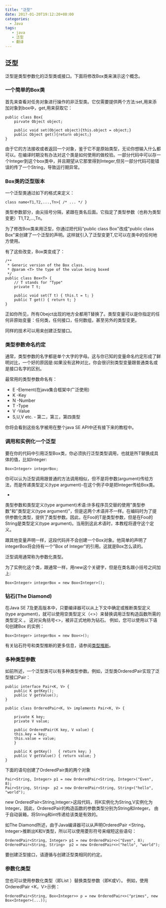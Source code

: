 ```yaml
---
title: "泛型"
date: 2017-01-20T19:12:20+08:00
categories:
  - Java
tags:
   - java
   - 泛型
   - 翻译
---
```

## 泛型

泛型是类型参数化的泛型类或接口。下面将修改Box类来演示这个概念。
<!--more-->
### 一个简单的Box类

首先来查看对任务对象进行操作的非泛型类。它仅需要提供两个方法:set,用来添加对象到box中，get,用来获取它：

```
public class Box{
	pirvate Object object;
	
	public void set(Object object){this.object = object;}
	public Object get(){return object;}
}
```
由于它的方法接收或者返回一个对象，鉴于它不是原始类型，无论你想输入什么都可以。在编译时期没有办法对这个类是如何使用的做校验。一部分代码中可以存一个Integer到这个box类中，并且期望从它那里得到Integer,但另一部分代码可能错误的传了一个String，导致运行期异常。

### Box类的泛型版本

一个泛型类通过如下的格式来定义：

```
class name<T1,T2,...,Tn>{ /* ... */ }
```
类型参数部分，由尖括号分隔，紧跟在类名后面。它指定了类型参数（也称为类型变更）T1,T2,...,Tn。

为了修改Box类来用泛型，你通过把代码"public class Box"改成"public class Box<T>"来创建了一个泛型的声明。这样就引入了泛型变更T,它可以在类中的任何地方使用。

有了这些改变，Box类变成了：

```
/**
 * Generic version of the Box class.
 * @param <T> the type of the value being boxed
 */
public class Box<T> {
    // T stands for "Type"
    private T t;

    public void set(T t) { this.t = t; }
    public T get() { return t; }
}

```

正如你所见，所有Obejct出现的地方全都用T替换了。类型变量可以是你指定的任何非原始变量：任何类，任何接口，任何数组，甚至另外的类型变更。

同样的技术可以用来创建泛型接口。

### 类型参数命名约定

通常，类型参数的名字都是单个大字的字母。这与你已知的变量命名约定形成了鲜明对比，一个好的原因是:如果没有这种对比，你会很识别类型变量跟普通类名或是接口名字的区别。

最常用的类型参数命名有：

- E -Element(在java集合框架中广泛使用)
- K -Key
- N -Number
- T -Type
- V -Value
- S,U,V etc. - 第二，第三，第四类型

你将会看到这些名字被用在整个java SE API中还有接下来的教程中。

### 调用和实例化一个泛型

要在你的代码中引用泛型Box类，你必须执行泛型类型调用，也就是所T替换成具体的值，比如Integer:

```
Box<Integer> integerBox;
```

你可以认为泛型调用跟普通的方法调用相似，但不是将参数(argument)传给方法，而是传递类型定义(type argument)-在这个例子中是把Integer传给Box类。

-
类型参数和类型定义(type argument)术语:许多程序员交替的使用"类型参数"和"类型定义(type argument)"，但是这两个术语并不一样。在编码时为了提供参数化类型，提供了类型参数。因此，在Foo<T>的T是类型参数，但是在Foo<String>的String是类型定义(type argument)。当用到这此术语时，本教程将遵守这个定义。

跟其他变量声明一样，这段代码并不会创建一个Box对象。他简单的声明了integerBox将会持有一个"Box of Integer"的引用。这就是Box<Integer>怎么读的。

泛型调用通常称为参数化类型。

为了实例化这个类，跟通常一样，用new这个关键字，但是在类名跟小括号之间加上<Integer>:

```
Box<Integer> integerBox = new Box<Integer>();
```

### 钻石(The Diamond)

在Java SE 7及更高版本中，只要编译器可以从上下文中确定或推断类型定义(type argument)，就可以使用空类型定义（<>）来替换调用泛型构造函数所需的类型定义 。 这对尖角括号<>，被非正式地称为钻石。 例如，您可以使用以下语句创建Box <Integer>的实例：

```
Box<Integer> integerBox = new Box<>();
```
有关钻石符号和类型推断的更多信息，请参阅[类型推断](http://docs.oracle.com/javase/tutorial/java/generics/genTypeInference.html)。

### 多种类型参数

如前所述，一个泛型类可以有多种类型参数。例如，泛型类OrderedPair实现了泛型接口Pair：

```
public interface Pair<K, V> {
    public K getKey();
    public V getValue();
}

public class OrderedPair<K, V> implements Pair<K, V> {

    private K key;
    private V value;

    public OrderedPair(K key, V value) {
	this.key = key;
	this.value = value;
    }

    public K getKey()	{ return key; }
    public V getValue() { return value; }
}
```

下面的语句创建了OrderedPair类的两个对象

```
Pair<String, Integer> p1 = new OrderedPair<String, Integer>("Even", 8);
Pair<String, String>  p2 = new OrderedPair<String, String>("hello", "world");
```

new OrderedPair<String,Integer>这段代码，将K实例化为String,V实例化为Integer。因此，OrderedPair的构造函数的参数类型分别为String和Integer。 由于自动装箱，将String和int传递给该类是有效的。

如The Diamond所述，由于Java编译器可以从声明OrderedPair <String，Integer>推断出K和V类型，所以可以使用菱形符号来缩短这些语句：

```
OrderedPair<String, Integer> p1 = new OrderedPair<>("Even", 8);
OrderedPair<String, String>  p2 = new OrderedPair<>("hello", "world");
```

要创建泛型接口，请遵循与创建泛型类相同的约定。

### 参数化类型
您也可以使用参数化类型（即List <String>）替换类型参数（即K或V）。 例如，使用OrderedPair <K，V>示例：

```
OrderedPair<String, Box<Integer>> p = new OrderedPair<>("primes", new Box<Integer>(...));
```





 

